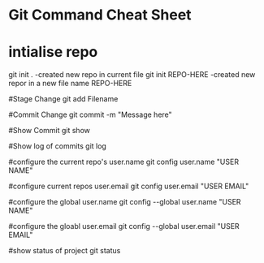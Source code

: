 # Git Command Cheat Sheet

# intialise repo

git init .
	-created new repo in current file
git init REPO-HERE
	-created new repor in a new file name REPO-HERE
	
#Stage Change 
git add Filename

#Commit Change
git commit -m "Message here"

#Show Commit
git show

#Show log of commits
git log

#configure the current repo's user.name
git config user.name "USER NAME"

#configure current repos user.email
git config user.email "USER EMAIL"

#configure the global user.name
git config --global user.name "USER NAME"

#configure the gloabl user.email
git config --global user.email "USER EMAIL"

#show status of project
git status